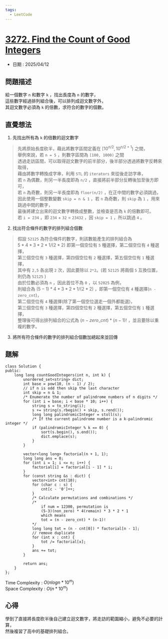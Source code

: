 ```yaml
---
tags:
  - LeetCode
---
```


# [3272. Find the Count of Good Integers](https://leetcode.com/problems/find-the-count-of-good-integers/description/)  

+ 日期 : 2025/04/12  

## 問題描述  

給一個數字 `n` 和數字 `k` ，找出長度為 `n` 的數字，  
這些數字經過排列組合後，可以排列成迴文數字外，  
其迴文數字必須為 `k` 的倍數，求符合的數字的個數。  

## 直覺想法  

1. 先找出所有為 `k` 的倍數的迴文數字  

> 先將原始長度砍半，藉此將數字區間定義在 $[10^{n/2}, 10^{n/2+1})$ 之間，  
> 舉例來說，若 `n = 5` ，則數字區間為 `[100, 1000)` 之間  
> 透過走訪區間，可以取得迴文數字的前半部分，後半部分透過將數字反轉來取得，  
> 藉由將數字轉換成字串，利用 `STL` 的 `iterators` 來從後走訪字串，  
> 若 `n` 為偶數，則另一半長度即為 `n/2` ，直接將前半部分反轉後加至後方即可，  
> 若 `n` 為奇數，則另一半長度即為 `floor(n/2)` ，在正中間的數字必須跳過，  
> 因此使用一個整數變數 `skip = n & 1` ，若 `n` 為奇數，則 `skip` 為 `1` ，用來跳過中間的數字，  
> 最後將建立出來的迴文數字轉換成整數，並檢查是否為 `k` 的倍數即可。  
> 若 `i = 234` ，即 `234` + `32` = `23432` ，因 `skip = 1` ，所以跳過 `4` 。  

2. 找出符合條件的數字的排列組合個數  

> 假設 `52125` 為符合條件的數字，則該數能產生的排列組合為  
> $5*4*3*2*1/(2*2)$ 即第一個空位有 `5` 種選擇，第二個空位有 `4` 種選擇，  
> 第三個空位有 `3` 種選擇，第四個空位有 `2` 種選擇，第五個空位有 `1` 種選擇，  
> 其中有 `2,5` 各出現 `2` 次，因此要除以 `2*2`。(若 `52125` 將兩個 `5` 互換位置，則仍為 `52125` )  
> 由於位數必須為 `n` ，因此首位不為 `0` ，以 `52025` 為例，  
> 則組合為 $(5-1)*4*3*2*1/(2*2)$ ，即第一個空位有 `4` 種選擇(`n - zero_cnt`)，  
> 第二個空位有 `4` 種選擇(除了第一個空位選走一個外都能選)，  
> 第三個空位有 `3` 種選擇，第四個空位有 `2` 種選擇，第五個空位有 `1` 種選擇，  
> 整理後可得出排列組合的公式為 $(n - zero\_cnt) * (n-1)!$ ，並且要除以重複的數字。  

3. 將所有符合條件的數字的排列組合個數加總起來並回傳  

## 題解  

```cpp=
class Solution {
public:
    long long countGoodIntegers(int n, int k) {
        unordered_set<string> dict;
        int base = pow(10, (n - 1) / 2);
        // if n is odd then skip the last character
        int skip = n & 1;
        /* Enumerate the number of palindrome numbers of n digits */
        for (int i = base; i < base * 10; i++) {
            string s = to_string(i);
            s += string(s.rbegin() + skip, s.rend());
            long long palindromicInteger = stoll(s);
            /* If the current palindrome number is a k-palindromic integer */
            if (palindromicInteger % k == 0) {
                sort(s.begin(), s.end());
                dict.emplace(s);
            }
        }

        vector<long long> factorial(n + 1, 1);
        long long ans = 0;
        for (int i = 1; i <= n; i++) {
            factorial[i] = factorial[i - 1] * i;
        }
        for (const string &s : dict) {
            vector<int> cnt(10);
            for (char c : s) {
                cnt[c - '0']++;
            }
            /* Calculate permutations and combinations */
            /*
                if num = 12300, permutation is
                (5-3)(non_zero) * 4(remain) * 3 * 2 * 1
                which means
                tot = (n - zero_cnt) * (n-1)!
            */
            long long tot = (n - cnt[0]) * factorial[n - 1];
            // remove duplicate
            for (int x : cnt) {
                tot /= factorial[x];
            }
            ans += tot;
        }

        return ans;
    }
};
```

Time Complexity : $O(nlogn*10^m)$  
Space Complexity : $O(n*10^m)$  

## 心得  

學到了直接將長度砍半後自己建立迴文數字，將走訪的範圍縮小，避免不必要的計算，  
然後複習了高中的基礎排列組合。  
